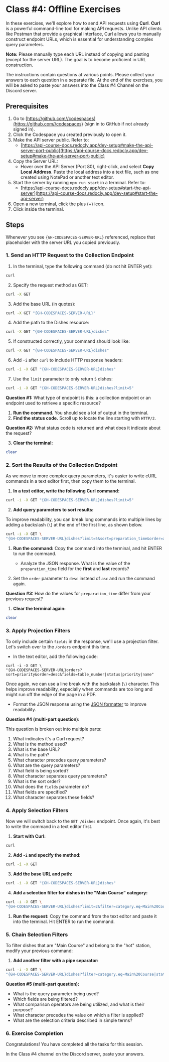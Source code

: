 # Class #4: Offline Exercises

In these exercises, we'll explore how to send API requests using **Curl**. **Curl** is a powerful command-line tool for making API requests. Unlike API clients like Postman that provide a graphical interface, Curl allows you to manually construct endpoint URLs, which is essential for understanding complex query parameters.

**Note:** Please manually type each URL instead of copying and pasting (except for the server URL). The goal is to become proficient in URL construction.

The instructions contain questions at various points. Please collect your answers to each question in a separate file. At the end of the exercises, you will be asked to paste your answers into the Class #4 Channel on the Discord server.

## Prerequisites

1. Go to [https://github.com//codespaces](https://github.com//codespaces) (sign in to GitHub if not already signed in).
2. Click the Codespace you created previously to open it.
3. Make the API server public. Refer to:
   - [https://api-course-docs.redocly.app/dev-setup#make-the-api-server-port-public](https://api-course-docs.redocly.app/dev-setup#make-the-api-server-port-public)
4. Copy the Server URL:
   - Hover over the API Server (Port 80), right-click, and select **Copy Local Address**. Paste the local address into a text file, such as one created using NotePad or another text editor.
5. Start the server by running `npm run start` in a terminal. Refer to:
   - [https://api-course-docs.redocly.app/dev-setup#start-the-api-server](https://api-course-docs.redocly.app/dev-setup#start-the-api-server)
6. Open a new terminal, click the plus (**+**) icon.
7. Click inside the terminal.

## Steps

Whenever you see `{GH-CODESPACES-SERVER-URL}` referenced, replace that placeholder with the server URL you copied previously.

### 1. Send an HTTP Request to the Collection Endpoint

1. In the terminal, type the following command (do not hit ENTER yet):

```bash
curl
```

2. Specify the request method as GET:

```bash
curl -X GET
```

3. Add the base URL (in quotes):

```bash
curl -X GET "{GH-CODESPACES-SERVER-URL}"
```

4. Add the path to the Dishes resource:

```bash
curl -X GET "{GH-CODESPACES-SERVER-URL}dishes"
```

5. If constructed correctly, your command should look like:

```bash
curl -X GET "{GH-CODESPACES-SERVER-URL}dishes"
```

6. Add `-i` after `curl` to include HTTP response headers:

```bash
curl -i -X GET "{GH-CODESPACES-SERVER-URL}dishes"
```

7. Use the `limit` parameter to only return `5` dishes:

```bash
curl -i -X GET "{GH-CODESPACES-SERVER-URL}dishes?limit=5"
```

<!--

curl -i -X GET 'https://animated-system-5vwg76449p6fx5q-80.app.github.dev/dishes?limit=5'

-->

**Question #1:** What type of endpoint is this: a collection endpoint or an endpoint used to retrieve a specific resource?

1. **Run the command.** You should see a lot of output in the terminal.
2. **Find the status code.** Scroll up to locate the line starting with `HTTP/2`.

**Question #2:** What status code is returned and what does it indicate about the request?

3. **Clear the terminal:**

```bash
clear
```

### 2. Sort the Results of the Collection Endpoint

As we move to more complex query parameters, it's easier to write cURL commands in a text editor first, then copy them to the terminal.

1. **In a text editor, write the following Curl command:**

```bash
curl -i -X GET "{GH-CODESPACES-SERVER-URL}dishes?limit=5"
```

2. **Add query parameters to sort results:**

To improve readability, you can break long commands into multiple lines by adding a backslash (`\`) at the end of the first line, as shown below.

```bash
curl -i -X GET \
"{GH-CODESPACES-SERVER-URL}dishes?limit=5&sort=preparation_time&order=asc"
```

<!--

curl -i -X GET 'https://animated-system-5vwg76449p6fx5q-80.app.github.dev/dishes?limit=5&sort=preparation_time&order=asc'

-->

1. **Run the command:** Copy the command into the terminal, and hit ENTER to run the command.

   - Analyze the JSON response. What is the value of the `preparation_time` field for the **first** and **last** records?

2. Set the `order` parameter to `desc` instead of `asc` and run the command again.

<!--

curl -i -X GET 'https://animated-system-5vwg76449p6fx5q-80.app.github.dev/dishes?limit=5&sort=preparation_time&order=desc'

-->

**Question #3:** How do the values for `preparation_time` differ from your previous request?

1. **Clear the terminal again:**

```bash
clear
```

### 3. Apply Projection Filters

To only include certain `fields` in the response, we'll use a projection filter. Let's switch over to the `/orders` endpoint this time.

- In the text editor, add the following code:

```shell
curl -i -X GET \
"{GH-CODESPACES-SERVER-URL}orders?sort=priority&order=desc&fields=table_number|status|priority|name"
```

Once again, we can use a line break with the backslash (`\`) character. This helps improve readability, especially when commands are too long and might run off the edge of the page in a PDF.

- Format the JSON response using the [JSON formatter](https://jsonformatter.org) to improve readability.

<!--

curl -i -X GET \
"https://animated-system-5vwg76449p6fx5q-80.app.github.dev/orders?sort=priority&order=desc&fields=table_number|status|priority|name"

-->

**Question #4 (multi-part question):**

This question is broken out into multiple parts:

1. What indicates it's a Curl request?
2. What is the method used?
3. What is the base URL?
4. What is the path?
5. What character precedes query parameters?
6. What are the query parameters?
7. What field is being sorted?
8. What character separates query parameters?
9. What is the sort order?
10. What does the `fields` parameter do?
11. What fields are specified?
12. What character separates these fields?

### 4. Apply Selection Filters

Now we will switch back to the `GET /dishes` endpoint. Once again, it's best to write the command in a text editor first.

1. **Start with Curl:**

```bash
curl
```

2. **Add `-i` and specify the method:**

```bash
curl -i -X GET
```

3. **Add the base URL and path:**

```bash
curl -i -X GET "{GH-CODESPACES-SERVER-URL}dishes"
```

4. **Add a selection filter for dishes in the "Main Course" category:**

```bash
curl -i -X GET \
"{GH-CODESPACES-SERVER-URL}dishes?limit=2&filter=category.eq~Main%20Course"
```

<!--

curl -i -X GET \
"https://animated-system-5vwg76449p6fx5q-80.app.github.dev/dishes?limit=2&filter=category.eq~Main%20Course"

-->

1. **Run the request:** Copy the command from the text editor and paste it into the terminal. Hit ENTER to run the command.

### 5. Chain Selection Filters

To filter dishes that are "Main Course" and belong to the "hot" station, modify your previous command:

1. **Add another filter with a pipe separator:**

```bash
curl -i -X GET \
"{GH-CODESPACES-SERVER-URL}dishes?filter=category.eq~Main%20Course|station.eq~hot"
```

<!--

curl -i -X GET \
"https://animated-system-5vwg76449p6fx5q-80.app.github.dev/dishes?filter=category.eq~Main%20Course|station.eq~hot"
 -->

**Question #5 (multi-part question):**

- What is the query parameter being used?
- Which fields are being filtered?
- What comparison operators are being utilized, and what is their purpose?
- What character precedes the value on which a filter is applied?
- What are the selection criteria described in simple terms?

### 6. Exercise Completion

Congratulations! You have completed all the tasks for this session.

In the Class #4 channel on the Discord server, paste your answers.

<!-- ## Answers

- **Question #1:** What type of endpoint is this: a collection endpoint or an endpoint used to retrieve a specific resource?
  **Answer:** It is a collection endpoint, as it represents a collection of resources—in this case, orders.

- **Question #2:** What status code is returned? Does it indicate that the API request was successful based on your knowledge of status codes?
  **Answer:** A `200 OK` status code indicating a successful response.

- **Question #3:** How do the values for `preparation_time` differ from your previous request
  **Answer:** The first request returned results sorted in ascending order, while the second request sorted the results in descending.

**Question #4 (multi-part question):**

1. What indicates it's a Curl request? (`curl`)
2. What is the method used? (`GET`)
3. What is the base URL? (`{GH-CODESPACES-SERVER-URL}`)
4. What is the path? (`/orders`)
5. What character precedes query parameters? (`?`)
6. What are the query parameters? (`sort`, `order`, `fields`)
7. What field is being sorted? (`priority`)
8. What character separates query parameters? (`&`)
9. What is the sort order?
10. What does the fields parameter do? (Filters the response to include only specified fields.)
11. What fields are specified? (`table_number`, `status`, `priority`, `name`)
12. What character separates these fields? (Pipe character `|`)

**Question #4 (multi-part question):**

1. What is the query parameter being used? `filter`
2. Which fields are being filtered? `category` and `station`
3. What comparison operators are being utilized, and what is their purpose? The `eq` operator is used to check for equality when performing comparisons.
4. What character precedes the value on which a filter is applied? `~` (tilda)
5. What are the selection criteria described in simple terms? Filter dishes belonging to the `Main Course` category that are preparated at the `hot` station in a restaurant. -->
